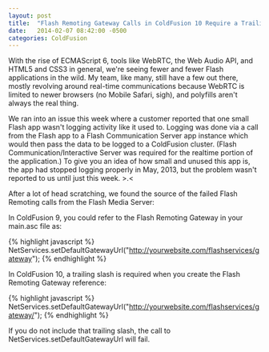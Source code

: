 ```yaml
---
layout: post
title:  "Flash Remoting Gateway Calls in ColdFusion 10 Require a Trailing Slash"
date:   2014-02-07 08:42:00 -0500
categories: ColdFusion
---
```


With the rise of ECMAScript 6, tools like WebRTC, the Web Audio API, and HTML5 and CSS3 in general, we're seeing fewer and fewer Flash applications in the wild. My team, like many, still have a few out there, mostly revolving around real-time communications because WebRTC is limited to newer browsers (no Mobile Safari, sigh), and polyfills aren't always the real thing.

We ran into an issue this week where a customer reported that one small Flash app wasn't logging activity like it used to. Logging was done via a call from the Flash app to a Flash Communication Server app instance which would then pass the data to be logged to a ColdFusion cluster. (Flash Communication/Interactive Server was required for the realtime portion of the application.) To give you an idea of how small and unused this app is, the app had stopped logging properly in May, 2013, but the problem wasn't reported to us until just this week. &gt;.&lt;

After a lot of head scratching, we found the source of the failed Flash Remoting calls from the Flash Media Server:

In ColdFusion 9, you could refer to the Flash Remoting Gateway in your main.asc file as:

{% highlight javascript %}
NetServices.setDefaultGatewayUrl("http://yourwebsite.com/flashservices/gateway");
{% endhighlight %}

In ColdFusion 10, a trailing slash is required when you create the Flash Remoting Gateway reference:

{% highlight javascript %}
NetServices.setDefaultGatewayUrl("http://yourwebsite.com/flashservices/gateway/");
{% endhighlight %}

If you do not include that trailing slash, the call to NetServices.setDefaultGatewayUrl will fail.